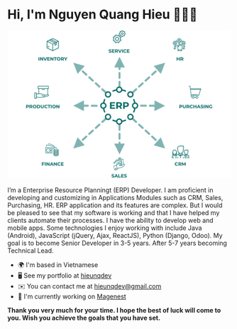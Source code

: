 # Hi, I'm Nguyen Quang Hieu 👨🏻‍💻

<img src="images/cover_profile.jpg">

I’m a Enterprise Resource Planningt (ERP) Developer. I am proficient in developing and customizing in Applications Modules such as CRM, Sales, Purchasing, HR. ERP application and its features are complex. But I would be pleased to see that my software is working and that I have helped my clients automate their processes. I have the ability to develop web and mobile apps. Some technologies I enjoy working with include Java (Android), JavaScript (jQuery, Ajax, ReactJS), Python (Django, Odoo). My goal is to become Senior Developer in 3-5 years. After 5-7 years becoming Technical Lead.

- 🌍 I'm based in Vietnamese
- 🖥️ See my portfolio at [hieunqdev](http://github.com/hieunqdev)
- ✉️ You can contact me at [hieunqdev@gmail.com](mailto:hieunqdev@gmail.com)
- 🚀 I'm currently working on [Magenest](http://magenest.com/vi/)

**Thank you very much for your time. I hope the best of luck will come to you. Wish you achieve the goals that you have set.**
